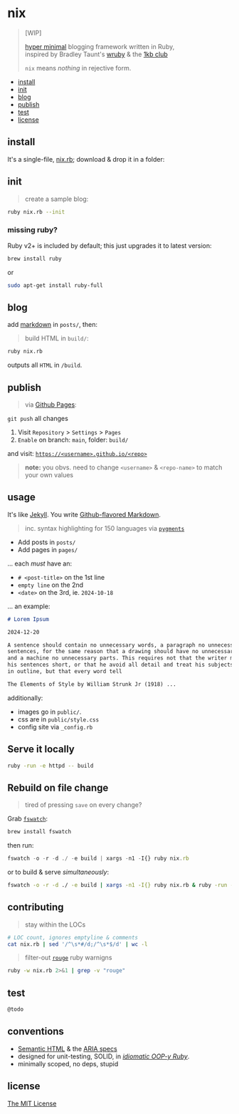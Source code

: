 # nix   

> [WIP]
>
> [hyper minimal][concise] blogging framework written in Ruby,   
> inspired by Bradley Taunt's [wruby][wruby] & the [1kb club][club]
>
> `nix` means *nothing* in rejective form.


- [install](#install)
- [init](#usage)
- [blog](#usage)
- [publish](#usage)
- [test](#test)
- [license](#license)

## install

It's a single-file, [nix.rb][file-rb]; download & drop it in a folder:

## init

> create a sample blog:

```bash
ruby nix.rb --init
```

### missing ruby?

Ruby v2+ is included by default; this just upgrades it to
latest version:

```bash
brew install ruby
```

or

```bash
sudo apt-get install ruby-full
```

## blog

add [markdown][gfm] in `posts/`, then:

> build HTML in `build/`:

```bash
ruby nix.rb
```

outputs all `HTML` in `/build`.

## publish

>  via [Github Pages][gh-pages]: 

`git push` all changes 

1. Visit `Repository` > `Settings` > `Pages`
2. `Enable` on branch: `main`, folder: `build/`

and visit: [`https://<username>.github.io/<repo>`](https://<username>.github.io/<repo>)

> **note:** you obvs. need to change `<username>` & `<repo-name>` to match
> your own values

## usage 

It's like [Jekyll][jekyll]. You write [Github-flavored Markdown][gfm].

> inc. syntax highlighting for 150 languages via [`pygments`][pygments]

- Add posts in `posts/`
- Add pages in `pages/`

 ... each *must* have an:

- `# <post-title>` on the 1st line
- `empty line` on the 2nd
- `<date>` on the 3rd, ie. `2024-10-18`

... an example:

```markdown
# Lorem Ipsum

2024-12-20

A sentence should contain no unnecessary words, a paragraph no unnecessary 
sentences, for the same reason that a drawing should have no unnecessary lines 
and a machine no unnecessary parts. This requires not that the writer make all 
his sentences short, or that he avoid all detail and treat his subjects only 
in outline, but that every word tell

The Elements of Style by William Strunk Jr (1918) ...
```

additionally:

- images go in `public/`.
- css are in `public/style.css`
- config site via `_config.rb`

## Serve it locally

```bash
ruby -run -e httpd -- build
```

## Rebuild on file change

> tired of pressing `save` on every change?

Grab [`fswatch`][fswatch]:

```bash
brew install fswatch
```

then run:

```js
fswatch -o -r -d ./ -e build | xargs -n1 -I{} ruby nix.rb
```

or to build & serve *simultaneously*:

```bash
fswatch -o -r -d ./ -e build | xargs -n1 -I{} ruby nix.rb & ruby -run -e httpd -- build
```

## contributing

> stay within the LOCs

```bash
# LOC count, ignores emptyline & comments
cat nix.rb | sed '/^\s*#/d;/^\s*$/d' | wc -l
```

> filter-out [`rouge`][rouge] ruby warnigns

```bash
ruby -w nix.rb 2>&1 | grep -v "rouge"
```

## test

```bash
@todo
```

## conventions

- [Semantic HTML][semantic-html] & the [ARIA specs][aria]
- designed for unit-testing, SOLID, in [*idiomatic OOP-y Ruby*][id-ruby].
- minimally scoped, no deps, stupid

## license

[The MIT License](https://spdx.org/licenses/MIT)

[club]: https://1kb.club/
[ruby]: https://ruby-doc.org/3.3.4/
[wruby]: https://git.btxx.org/wruby/about/
[jekyll]: https://jekyllrb.com/
[gh-pages]: https://pages.github.com/
[concise]: https://en.wikipedia.org/wiki/Concision
[fswatch]: https://github.com/emcrisostomo/fswatch
[gfm]: https://github.github.com/gfm/
[id-ruby]: https://franzejr.github.io/best-ruby/index.html
[pygments]: https://pygments.org/
[file-rb]: https://github.com/nicholaswmin/nix/blob/main/nix.rb
[rouge]: https://github.com/rouge-ruby/rouge

[solid]: https://simple.wikipedia.org/wiki/SOLID_(object-oriented_design)
[semantic-html]: https://html.spec.whatwg.org/multipage/#toc-dom
[aria]: https://developer.mozilla.org/en-US/docs/Web/Accessibility/ARIA
